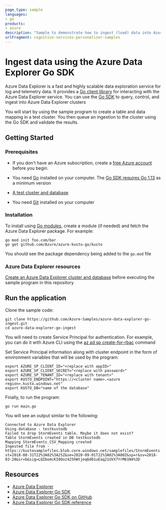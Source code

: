 ```yaml
---
page_type: sample
languages:
- go
products:
- azure
description: "Sample to demonstrate how to ingest (load) data into Azure Data Explorer using the Go SDK"
urlFragment: cognitive-services-personalizer-samples
---
```


# Ingest data using the Azure Data Explorer Go SDK 

Azure Data Explorer is a fast and highly scalable data exploration service for log and telemetry data. It provides a [Go client library](https://docs.microsoft.com/azure/data-explorer/kusto/api/golang/kusto-golang-client-library?WT.mc_id=adxgo-docs-abhishgu) for interacting with the Azure Data Explorer service. You can use the [Go SDK](https://github.com/Azure/azure-kusto-go) to query, control, and ingest into Azure Data Explorer clusters

You will start by using the sample program to create a table and data mapping in a test cluster. You then queue an ingestion to the cluster using the Go SDK and validate the results.

## Getting Started

### Prerequisites

* If you don't have an Azure subscription, create a [free Azure account](https://azure.microsoft.com/free/?WT.mc_id=adxgo-docs-abhishgu) before you begin.

* You need [Go](https://golang.org/) installed on your computer. The [Go SDK requires Go 1.13](https://docs.microsoft.com/azure/data-explorer/kusto/api/golang/kusto-golang-client-library?WT.mc_id=adxgo-docs-abhishgu#minimum-requirements) as a minimum version

* [A test cluster and database](create-cluster-database-portal.md)

* You need [Git](https://git-scm.com/book/en/v2/Getting-Started-Installing-Git) installed on your computer


### Installation

To install using [Go modules](https://github.com/golang/go/wiki/Modules), create a module (if needed) and fetch the Azure Data Explorer package. For example:


```shell
go mod init foo.com/bar
go get github.com/Azure/azure-kusto-go/kusto
```

You should see the package dependency being added to the `go.mod` file

### Azure Data Explorer resources

[Create an Azure Data Explorer cluster and database](https://docs.microsoft.com/azure/data-explorer/net-sdk-ingest-data?WT.mc_id=adxgo-docs-abhishgu#create-a-table-on-your-test-cluster) before executing the sample program in this repository


## Run the application

Clone the sample code:

```shell
git clone https://github.com/Azure-Samples/azure-data-explorer-go-ingest.git
cd azure-data-explorer-go-ingest
```

You will need to create Service Principal for authentication. For example, you can do it with Azure CLI using the [az ad sp create-for-rbac](https://docs.microsoft.com/cli/azure/ad/sp?view=azure-cli-latest&WT.mc_id=adxgo-docs-abhishgu#az-ad-sp-create-for-rbac) command

Set Service Principal information along with cluster endpoint in the form of environment variables that will be used by the program:

```shell
export AZURE_SP_CLIENT_ID="<replace with appID>"
export AZURE_SP_CLIENT_SECRET="<replace with password>"
export AZURE_SP_TENANT_ID="<replace with tenant>"
export KUSTO_ENDPOINT="https://<cluster name>.<azure region>.kusto.windows.net"
export KUSTO_DB="name of the database"
```

Finally, to run the program:

```shell
go run main.go
```

You will see an output similar to the following:

```shell
Connected to Azure Data Explorer
Using database - testkustodb
Failed to drop StormEvents table. Maybe it does not exist?
Table StormEvents created in DB testkustodb
Mapping StormEvents_CSV_Mapping created
Ingested file from - https://kustosamplefiles.blob.core.windows.net/samplefiles/StormEvents.csv?st=2018-08-31T22%3A02%3A25Z&se=2020-09-01T22%3A02%3A00Z&sp=r&sv=2018-03-28&sr=b&sig=LQIbomcKI8Ooz425hWtjeq6d61uEaq21UVX7YrM61N4%3D
```

## Resources

- [Azure Data Explorer](https://docs.microsoft.com/azure/data-explorer/?WT.mc_id=adxgo-docs-abhishgu)
- [Azure Data Explorer Go SDK](https://docs.microsoft.com/azure/data-explorer/kusto/api/golang/kusto-golang-client-library?WT.mc_id=adxgo-docs-abhishgu)
- [Azure Data Explorer Go SDK on GitHub](https://github.com/Azure/azure-kusto-go/)
- [Azure Data Explorer Go SDK reference](https://godoc.org/github.com/Azure/azure-kusto-go/kusto)
